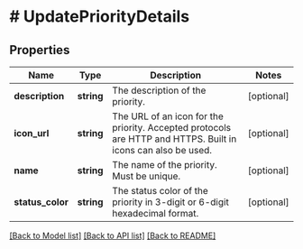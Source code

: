 # # UpdatePriorityDetails

## Properties

Name | Type | Description | Notes
------------ | ------------- | ------------- | -------------
**description** | **string** | The description of the priority. | [optional]
**icon_url** | **string** | The URL of an icon for the priority. Accepted protocols are HTTP and HTTPS. Built in icons can also be used. | [optional]
**name** | **string** | The name of the priority. Must be unique. | [optional]
**status_color** | **string** | The status color of the priority in 3-digit or 6-digit hexadecimal format. | [optional]

[[Back to Model list]](../../README.md#models) [[Back to API list]](../../README.md#endpoints) [[Back to README]](../../README.md)
